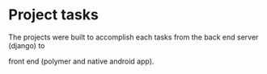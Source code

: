 # Project tasks

The projects were built to accomplish each tasks from the back end server \(django\) to

front end \(polymer and native android app\).


